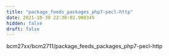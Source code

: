 ```yaml
---
title: "package_feeds_packages_php7-pecl-http"
date: 2021-10-30 22:30:02.900345
hidden: false
draft: false
---
```


bcm27xx/bcm2711/package_feeds_packages_php7-pecl-http

